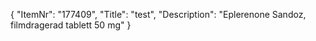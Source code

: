 {
  "ItemNr": "177409",
  "Title": "test",
  "Description": "Eplerenone Sandoz, filmdragerad tablett 50 mg"
}